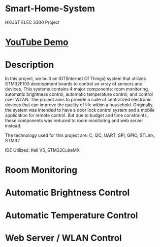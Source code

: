 # Smart-Home-System
HKUST ELEC 3300 Project

# <a href="https://youtu.be/idSp3R__D4U">YouTube Demo</a>

# Description
In this project, we built an IOT(Internet Of Things) system that utilizes STM32F103 development boards to control an array of sensors and devices. This systems contains 4 major components: room monitoring, automatic brightness control, automatic temperature control, and control over WLAN. The project aims to provide a suite of centralized electronic devices that can improve the quality of life within a household. Originally, the system was intended to have a door lock control system and a mobile application for remote control. But due to budget and time constraints, these components was reduced to room monitoring and web server instead.

The technology used for this project are: C, I2C, UART, SPI, GPIO, STLink, STM32

IDE Utilized: Keli V5, STM32CubeMX

# Room Monitoring

# Automatic Brightness Control

# Automatic Temperature Control

# Web Server / WLAN Control
